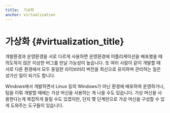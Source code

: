 ```yaml
---
title:  가상화
anchor: virtualization
---
```


# 가상화 {#virtualization_title}

개발환경과 운영환경을 서로 다르게 사용하면 운영환경에 어플리케이션을 배포했을 때 의도하지 않은 이상한 
버그를 만날 가능성이 높습니다. 또 여러 사람이 같이 개발할 때 서로 다른 환경에서 모두 동일한 라이브러리
버전을 최신으로 유지하며 관리하는 일은 성가신 일이 되기도 합니다.

Windows에서 개발하면서 Linux 등의 Windows가 아닌 환경에 배포하여 운영하거나, 팀을 이뤄 개발할 때에는
가상 머신을 사용하는 게 나을 수도 있습니다. 가상 머신을 사용한다는게 복잡하게 들릴 수도 있겠지만, 
단지 몇 단계만으로 가상 머신을 구성할 수 있게 도와주는 도구들이 있습니다.
